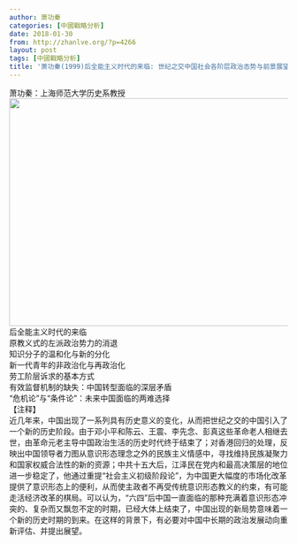 ```yaml
---
author: 萧功秦
categories: [中國戰略分析]
date: 2018-01-30
from: http://zhanlve.org/?p=4266
layout: post
tags: [中國戰略分析]
title: '萧功秦(1999)后全能主义时代的来临: 世纪之交中国社会各阶层政治态势与前景展望'
---
```


<div id="entry">
<div class="at-above-post addthis_tool" data-url="http://zhanlve.org/?p=4266">
</div>
<div class="article-title">
</div>
<div class="article-author">
  萧功秦：上海师范大学历史系教授
 </div>
<div class="article-author">
</div>
<div class="article-author-attributes">
<img alt="" class="aligncenter size-full wp-image-4267" height="412" sizes="(max-width: 550px) 100vw, 550px" src="http://zhanlve.org/wp-content/uploads/2018/02/萧功秦.jpg" srcset="http://zhanlve.org/wp-content/uploads/2018/02/萧功秦.jpg 550w, http://zhanlve.org/wp-content/uploads/2018/02/萧功秦-300x225.jpg 300w" width="550"/>
</div>
<div class="article-author">
</div>
<div class="article-author-attributes">
</div>
<div class="article-author">
</div>
<div class="article-author-attributes">
</div>
<div class="article-author">
  后全能主义时代的来临
  <br/>
  原教义式的左派政治势力的消退
  <br/>
  知识分子的温和化与新的分化
  <br/>
  新一代青年的非政治化与再政治化
  <br/>
  劳工阶层诉求的基本方式
  <br/>
  有效监督机制的缺失：中国转型面临的深层矛盾
  <br/>
  “危机论”与“条件论”：未来中国面临的两难选择
  <br/>
  【注释】
 </div>
<div class="article-content">
  近几年来，中国出现了一系列具有历史意义的变化，从而把世纪之交的中国引入了一个新的历史阶段。由于邓小平和陈云、王震、李先念、彭真这些革命老人相继去世，由革命元老主导中国政治生活的历史时代终于结束了；对香港回归的处理，反映出中国领导者力图从意识形态理念之外的民族主义情感中，寻找维持民族凝聚力和国家权威合法性的新的资源；中共十五大后，江泽民在党内和最高决策层的地位进一步稳定了，他通过重提“社会主义初级阶段论”，为中国更大幅度的市场化改革提供了意识形态上的便利，从而使主政者不再受传统意识形态教义的约束，有可能走活经济改革的棋局。可以认为，“六四”后中国一直面临的那种充满着意识形态冲突的、复杂而又飘忽不定的时期，已经大体上结束了，中国出现的新局势意味着一个新的历史时期的到来。在这样的背景下，有必要对中国中长期的政治发展动向重新评估、并提出展望。
 </div>
</div>
